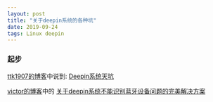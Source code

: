 ```yaml
---
layout: post
title: "关于deepin系统的各种坑"
date: 2019-09-24 
tags: Linux deepin 
---
```


### 起步
[ttk1907的博客](https://ttk1907.github.io/)中说到:
[Deepin系统天坑](https://ttk1907.github.io/2019/09/21/xiongdihui-deepin/)

[victor的博客](https://victorfengming.github.io/)中的
[关于deepin系统不能识别蓝牙设备问题的完美解决方案](https://victorfengming.github.io/2019/08/deepin-bluetooth/)